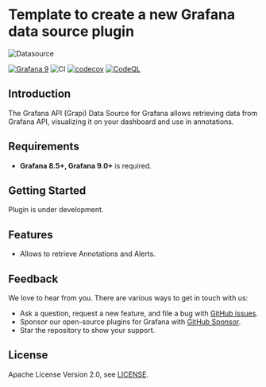 # Template to create a new Grafana data source plugin

![Datasource](https://github.com/VolkovLabs/volkovlabs-grapi-datasource/raw/main/src/img/datasource.png)

[![Grafana 9](https://img.shields.io/badge/Grafana-9.3.6-orange)](https://www.grafana.com)
![CI](https://github.com/volkovlabs/volkovlabs-grapi-datasource/workflows/CI/badge.svg)
[![codecov](https://codecov.io/gh/VolkovLabs/volkovlabs-grapi-datasource/branch/main/graph/badge.svg)](https://codecov.io/gh/VolkovLabs/volkovlabs-grapi-datasource)
[![CodeQL](https://github.com/VolkovLabs/volkovlabs-grapi-datasource/actions/workflows/codeql-analysis.yml/badge.svg)](https://github.com/VolkovLabs/volkovlabs-grapi-datasource/actions/workflows/codeql-analysis.yml)

## Introduction

The Grafana API (Grapi) Data Source for Grafana allows retrieving data from Grafana API, visualizing it on your dashboard and use in annotations.

## Requirements

- **Grafana 8.5+, Grafana 9.0+** is required.

## Getting Started

Plugin is under development.

## Features

- Allows to retrieve Annotations and Alerts.

## Feedback

We love to hear from you. There are various ways to get in touch with us:

- Ask a question, request a new feature, and file a bug with [GitHub issues](https://github.com/volkovlabs/volkovlabs-grapi-datasource/issues/new/choose).
- Sponsor our open-source plugins for Grafana with [GitHub Sponsor](https://github.com/sponsors/VolkovLabs).
- Star the repository to show your support.

## License

Apache License Version 2.0, see [LICENSE](https://github.com/volkovlabs/volkovlabs-grapi-datasource/blob/main/LICENSE).
